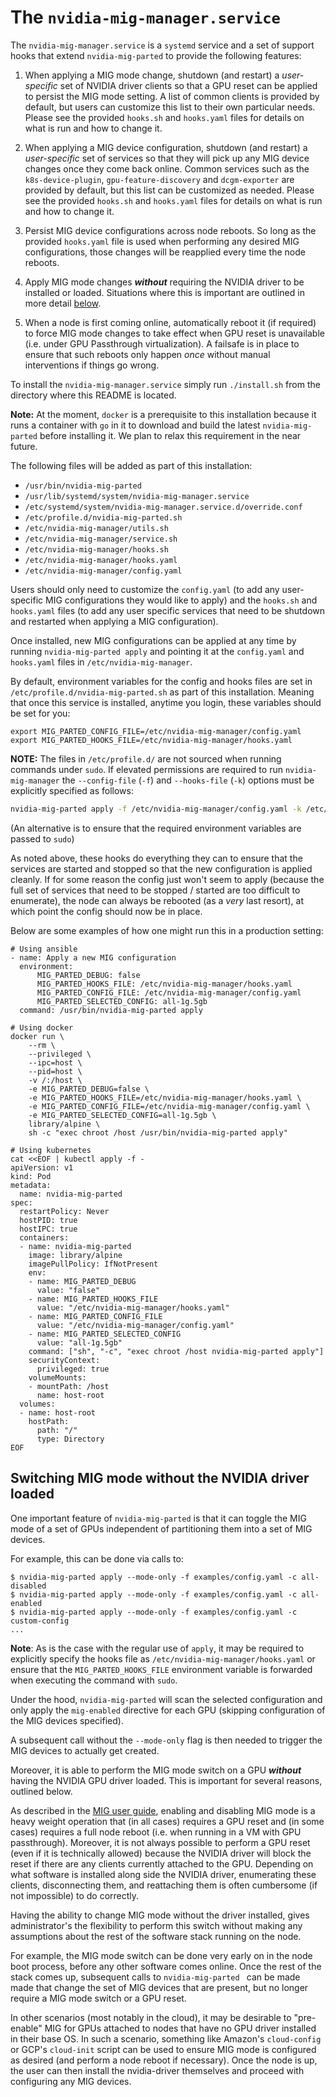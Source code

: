 # The `nvidia-mig-manager.service`

The `nvidia-mig-manager.service` is a `systemd` service and a set of support
hooks that extend `nvidia-mig-parted` to provide the following features:

1. When applying a MIG mode change, shutdown (and restart) a *user-specific*
   set of NVIDIA driver clients so that a GPU reset can be applied to persist
   the MIG mode setting. A list of common clients is provided by default, but
   users can customize this list to their own particular needs. Please see the
   provided `hooks.sh` and `hooks.yaml` files for details on what is run and
   how to change it.

1. When applying a MIG device configuration, shutdown (and restart) a *user-specific*
   set of services so that they will pick up any MIG device changes once they
   come back online. Common services such as the `k8s-device-plugin`,
   `gpu-feature-discovery` and `dcgm-exporter` are provided by default, but
   this list can be customized as needed. Please see the provided `hooks.sh`
   and `hooks.yaml` files for details on what is run and how to change it.

1. Persist MIG device configurations across node reboots. So long as the
   provided `hooks.yaml` file is used when performing any desired MIG
   configurations, those changes will be reapplied every time the node reboots.

1. Apply MIG mode changes ***without*** requiring the NVIDIA driver to be
   installed or loaded. Situations where this is important are outlined in more detail
   [below](#switching-mig-mode-without-the-nvidia-driver-loaded).

1. When a node is first coming online, automatically reboot it (if required) to
   force MIG mode changes to take effect when GPU reset is unavailable (i.e.
   under GPU Passthrough virtualization). A failsafe is in place to ensure
   that such reboots only happen *once* without manual interventions if things
   go wrong.

To install the `nvidia-mig-manager.service` simply run `./install.sh` from the
directory where this README is located.

**Note:** At the moment, `docker` is a prerequisite to this installation
because it runs a container with `go` in it to download and build the latest
`nvidia-mig-parted` before installing it. We plan to relax this requirement in
the near future.

The following files will be added as part of this installation:

* `/usr/bin/nvidia-mig-parted`
* `/usr/lib/systemd/system/nvidia-mig-manager.service`
* `/etc/systemd/system/nvidia-mig-manager.service.d/override.conf`
* `/etc/profile.d/nvidia-mig-parted.sh`
* `/etc/nvidia-mig-manager/utils.sh`
* `/etc/nvidia-mig-manager/service.sh`
* `/etc/nvidia-mig-manager/hooks.sh`
* `/etc/nvidia-mig-manager/hooks.yaml`
* `/etc/nvidia-mig-manager/config.yaml`

Users should only need to customize the `config.yaml` (to add any user-specific
MIG configurations they would like to apply) and the `hooks.sh` and
`hooks.yaml` files (to add any user specific services that need to be shutdown
and restarted when applying a MIG configuration).

Once installed, new MIG configurations can be applied at any time by running
`nvidia-mig-parted apply` and pointing it at the `config.yaml` and `hooks.yaml`
files in `/etc/nvidia-mig-manager`.

By default, environment variables for the config and hooks files are set in
`/etc/profile.d/nvidia-mig-parted.sh` as part of this installation. Meaning that
once this service is installed, anytime you login, these variables should be
set for you:
```
export MIG_PARTED_CONFIG_FILE=/etc/nvidia-mig-manager/config.yaml
export MIG_PARTED_HOOKS_FILE=/etc/nvidia-mig-manager/hooks.yaml
```

**NOTE:** The files in `/etc/profile.d/` are not sourced when running commands
under `sudo`. If elevated permissions are required to run `nvidia-mig-manager`
the `--config-file` (`-f`) and `--hooks-file` (`-k`) options must be explicitly specified as
follows:
```bash
nvidia-mig-parted apply -f /etc/nvidia-mig-manager/config.yaml -k /etc/nvidia-mig-manager/hooks.yaml
```
(An alternative is to ensure that the required environment variables are passed to `sudo`)

As noted above, these hooks do everything they can to ensure that the services
are started and stopped so that the new configuration is applied cleanly. If
for some reason the config just won't seem to apply (because the full set of
services that need to be stopped / started are too difficult to enumerate), the
node can always be rebooted (as a *very* last resort), at which point the
config should now be in place.

Below are some examples of how one might run this in a production setting:
```
# Using ansible
- name: Apply a new MIG configuration
  environment:
      MIG_PARTED_DEBUG: false
      MIG_PARTED_HOOKS_FILE: /etc/nvidia-mig-manager/hooks.yaml
      MIG_PARTED_CONFIG_FILE: /etc/nvidia-mig-manager/config.yaml
      MIG_PARTED_SELECTED_CONFIG: all-1g.5gb
  command: /usr/bin/nvidia-mig-parted apply

# Using docker
docker run \
    --rm \
    --privileged \
    --ipc=host \
    --pid=host \
    -v /:/host \
    -e MIG_PARTED_DEBUG=false \
    -e MIG_PARTED_HOOKS_FILE=/etc/nvidia-mig-manager/hooks.yaml \
    -e MIG_PARTED_CONFIG_FILE=/etc/nvidia-mig-manager/config.yaml \
    -e MIG_PARTED_SELECTED_CONFIG=all-1g.5gb \
    library/alpine \
    sh -c "exec chroot /host /usr/bin/nvidia-mig-parted apply"

# Using kubernetes
cat <<EOF | kubectl apply -f -
apiVersion: v1
kind: Pod
metadata:
  name: nvidia-mig-parted
spec:
  restartPolicy: Never
  hostPID: true
  hostIPC: true
  containers:
  - name: nvidia-mig-parted
    image: library/alpine
    imagePullPolicy: IfNotPresent
    env:
    - name: MIG_PARTED_DEBUG
      value: "false"
    - name: MIG_PARTED_HOOKS_FILE
      value: "/etc/nvidia-mig-manager/hooks.yaml"
    - name: MIG_PARTED_CONFIG_FILE
      value: "/etc/nvidia-mig-manager/config.yaml"
    - name: MIG_PARTED_SELECTED_CONFIG
      value: "all-1g.5gb"
    command: ["sh", "-c", "exec chroot /host nvidia-mig-parted apply"]
    securityContext:
      privileged: true
    volumeMounts:
    - mountPath: /host
      name: host-root
  volumes:
  - name: host-root
    hostPath:
      path: "/"
      type: Directory
EOF
```

## Switching MIG mode **without** the NVIDIA driver loaded
One important feature of `nvidia-mig-parted` is that it can toggle the MIG mode
of a set of GPUs independent of partitioning them into a set of MIG devices.

For example, this can be done via calls to:
```
$ nvidia-mig-parted apply --mode-only -f examples/config.yaml -c all-disabled
$ nvidia-mig-parted apply --mode-only -f examples/config.yaml -c all-enabled
$ nvidia-mig-parted apply --mode-only -f examples/config.yaml -c custom-config
...
```
**Note**: As is the case with the regular use of `apply`, it may be required to
explicitly specify the hooks file as `/etc/nvidia-mig-manager/hooks.yaml` or
ensure that the `MIG_PARTED_HOOKS_FILE` environment variable is forwarded when
executing the command with `sudo`.

Under the hood, `nvidia-mig-parted` will scan the selected configuration and
only apply the `mig-enabled` directive for each GPU (skipping configuration of
the MIG devices specified).

A subsequent call without the `--mode-only` flag is then needed to
trigger the MIG devices to actually get created.

Moreover, it is able to perform the MIG mode switch on a GPU ***without*** having
the NVIDIA GPU driver loaded. This is important for several reasons, outlined below.

As described in the [MIG user
guide](https://docs.nvidia.com/datacenter/tesla/mig-user-guide/index.html#enable-mig-mode),
enabling and disabling MIG mode is a heavy weight operation that (in all cases)
requires a GPU reset and (in some cases) requires a full node reboot (i.e. when
running in a VM with GPU passthrough). Moreover, it is not always possible to
perform a GPU reset (even if it is technically allowed) because the NVIDIA
driver will block the reset if there are any clients currently attached to the
GPU. Depending on what software is installed along side the NVIDIA driver,
enumerating these clients, disconnecting them, and reattaching them is often
cumbersome (if not impossible) to do correctly.

Having the ability to change MIG mode without the driver installed, gives
administrator's the flexibility to perform this switch without making any
assumptions about the rest of the software stack running on the node.

For example, the MIG mode switch can be done very early on in the node boot
process, before any other software comes online. Once the rest of the stack
comes up, subsequent calls to `nvidia-mig-parted ` can be made made that change
the set of MIG devices that are present, but no longer require a MIG mode
switch or a GPU reset.

In other scenarios (most notably in the cloud), it may be desirable to
"pre-enable" MIG for GPUs attached to nodes that have no GPU driver installed
in their base OS. In such a scenario, something like Amazon's `cloud-config` or
GCP's `cloud-init` script can be used to ensure MIG mode is configured as
desired (and perform a node reboot if necessary). Once the node is up, the user
can then install the nvidia-driver themselves and proceed with configuring any
MIG devices.
